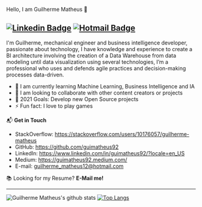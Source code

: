 Hello, I am Guilherme Matheus 👋

[![Linkedin Badge](https://img.shields.io/badge/-guimatheus92-blue?style=flat-square&logo=Linkedin&logoColor=white&link=https://www.linkedin.com/in/guimatheus92/?locale=en_US)](https://www.linkedin.com/in/guimatheus92/?locale=en_US) [![Hotmail Badge](https://img.shields.io/badge/-guilherme_matheus12@hotmail.com-0078D4?style=flat-square&logo=microsoft-outlook&logoColor=white&link=mailto:guilherme_matheus12@hotmail.com)](mailto:guilherme_matheus12@hotmail.com)
------------

I'm Guilherme, mechanical engineer and business intelligence developer, passionate about technology, I have knowledge and experience to create a BI architecture involving the creation of a Data Warehouse from data modeling until data visualization using several technologies, I’m a professional who uses and defends agile practices and decision-making processes data-driven.

- 🌱 I am currently learning Machine Learning, Business Intelligence and IA
- 👯 I am looking to collaborate with other content creators or projects
- 🥅 2021 Goals: Develop new Open Source projects
- ⚡ Fun fact: I love to play games

📬 **Get in Touch**
- StackOverflow: https://stackoverflow.com/users/10176057/guilherme-matheus
- GitHub: https://github.com/guimatheus92
- LinkedIn: https://www.linkedin.com/in/guimatheus92/?locale=en_US
- Medium: https://guimatheus92.medium.com/
- E-mail: guilherme_matheus12@hotmail.com

📚 Looking for my Resume? **E-Mail me!**

------------

![Guilherme Matheus's github stats](https://github-readme-stats.vercel.app/api?username=guimatheus92&show_icons=true&hide_border=true)
[![Top Langs](https://github-readme-stats.vercel.app/api/top-langs/?username=guimatheus92&layout=compact)](https://github.com/guimatheus92/github-readme-stats)
